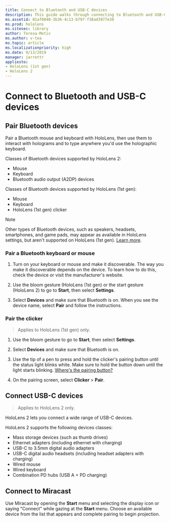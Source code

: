 ```yaml
---
title: Connect to Bluetooth and USB-C devices
description: This guide walks through connecting to Bluetooth and USB-C devices and accessories.
ms.assetid: 01af0848-3b36-4c13-b797-f38ad3977e30
ms.prod: hololens
ms.sitesec: library
author: Teresa-Motiv
ms.author: v-tea
ms.topic: article
ms.localizationpriority: high
ms.date: 9/13/2019
manager: jarrettr
appliesto:
- HoloLens (1st gen)
- HoloLens 2
---
```


# Connect to Bluetooth and USB-C devices

## Pair Bluetooth devices

Pair a Bluetooth mouse and keyboard with HoloLens, then use them to interact with holograms and to type anywhere you'd use the holographic keyboard.

Classes of Bluetooth devices supported by HoloLens 2:

- Mouse
- Keyboard
- Bluetooth audio output (A2DP) devices

Classes of Bluetooth devices supported by HoloLens (1st gen):

- Mouse
- Keyboard
- HoloLens (1st gen) clicker

> [!NOTE]
> Other types of Bluetooth devices, such as speakers, headsets, smartphones, and game pads, may appear as available in HoloLens settings, but aren't supported on HoloLens (1st gen). [Learn more](http://go.microsoft.com/fwlink/p/?LinkId=746660).

### Pair a Bluetooth keyboard or mouse

1. Turn on your keyboard or mouse and make it discoverable. The way you make it discoverable depends on the device. To learn how to do this, check the device or visit the manufacturer's website.

1. Use the bloom gesture (HoloLens (1st gen) or the start gesture (HoloLens 2) to go to **Start**, then select **Settings**.
1. Select **Devices** and make sure that Bluetooth is on. When you see the device name, select **Pair** and follow the instructions.

### Pair the clicker

> Applies to HoloLens (1st gen) only.

1. Use the bloom gesture to go to **Start**, then select **Settings**.

1. Select **Devices** and make sure that Bluetooth is on.
1. Use the tip of a pen to press and hold the clicker's pairing button until the status light blinks white. Make sure to hold the button down until the light starts blinking. [Where's the pairing button?](hololens1-clicker.md)
1. On the pairing screen, select **Clicker** > **Pair**.

## Connect USB-C devices

> Applies to HoloLens 2 only.

HoloLens 2 lets you connect a wide range of USB-C devices.

HoloLens 2 supports the following devices classes:

- Mass storage devices (such as thumb drives)
- Ethernet adapters (including ethernet with charging)
- USB-C to 3.5mm digital audio adapters
- USB-C digital audio headsets (including headset adapters with charging)
- Wired mouse
- Wired keyboard
- Combination PD hubs (USB A + PD charging)

## Connect to Miracast

Use Miracast by opening the **Start** menu and selecting the display icon or saying "Connect" while gazing at the **Start** menu. Choose an available device from the list that appears and complete pairing to begin projection.
